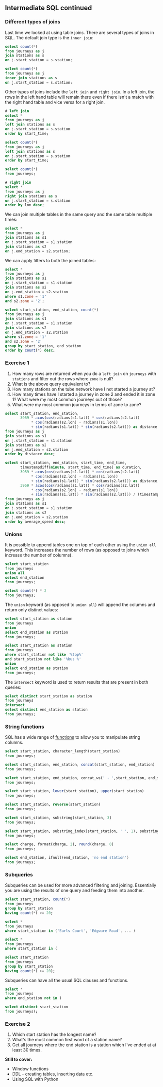 ## Intermediate SQL continued

### Different types of joins

Last time we looked at using table joins.  There are several types of joins in SQL.  The default join type is the `inner join`:
```sql
select count(*)
from journeys as j
join stations as s
on j.start_station = s.station;

select count(*)
from journeys as j
inner join stations as s
on j.start_station = s.station;
```

Other types of joins include the `left join` and `right join`.  In a left join, the rows in the left hand table will remain there even if there isn't a match with the right hand table and vice versa for a right join.

```sql
# left join
select *
from journeys as j
left join stations as s
on j.start_station = s.station
order by start_time;

select count(*)
from journeys as j
left join stations as s
on j.start_station = s.station
order by start_time;

select count(*)
from journeys;

# right join
select *
from journeys as j
right join stations as s
on j.start_station = s.station
order by lon desc;
```

We can join multiple tables in the same query and the same table multiple times:
```sql
select *
from journeys as j
join stations as s1
on j.start_station = s1.station
join stations as s2
on j.end_station = s2.station;
```

We can apply filters to both the joined tables:
```sql
select *
from journeys as j
join stations as s1
on j.start_station = s1.station
join stations as s2
on j.end_station = s2.station
where s1.zone = '1'
and s2.zone = '2';

select start_station, end_station, count(*)
from journeys as j
join stations as s1
on j.start_station = s1.station
join stations as s2
on j.end_station = s2.station
where s1.zone = '1'
and s2.zone = '2'
group by start_station, end_station
order by count(*) desc;
```

### Exercise 1
1. How many rows are returned when you do a `left join` on `journeys` with `stations` and filter out the rows where `zone` is null?
2. What is the above query equivalent to?
3. How many stations on the tube network have I not started a journey at?
4. How many times have I started a journey in zone 2 and ended it in zone 1?  What were my most common journeys out of those?
5. What were my most common journeys in terms of zone to zone?

```sql
select start_station, end_station,
       3959 * acos(cos(radians(s1.lat)) * cos(radians(s2.lat))
            * cos(radians(s2.lon) - radians(s1.lon))
            + sin(radians(s1.lat)) * sin(radians(s2.lat))) as distance
from journeys as j
join stations as s1
on j.start_station = s1.station
join stations as s2
on j.end_station = s2.station
order by distance desc;

select start_station, end_station, start_time, end_time,
       timestampdiff(minute, start_time, end_time) as duration,
       3959 * acos(cos(radians(s1.lat)) * cos(radians(s2.lat))
            * cos(radians(s2.lon) - radians(s1.lon))
            + sin(radians(s1.lat)) * sin(radians(s2.lat))) as distance,
       3959 * acos(cos(radians(s1.lat)) * cos(radians(s2.lat))
            * cos(radians(s2.lon) - radians(s1.lon))
            + sin(radians(s1.lat)) * sin(radians(s2.lat))) / (timestampdiff(minute, start_time, end_time) / 60) as average_speed
from journeys as j
join stations as s1
on j.start_station = s1.station
join stations as s2
on j.end_station = s2.station
order by average_speed desc;
```

### Unions

It is possible to append tables one on top of each other using the `union all` keyword.  This increases the number of rows (as opposed to joins which increase the number of columns).
```sql
select start_station
from journeys
union all
select end_station
from journeys;

select count(*) * 2
from journeys;
```

The `union` keyword (as opposed to `union all`) will append the columns and return only distinct values:
```sql
select start_station as station
from journeys
union
select end_station as station
from journeys;

select start_station as station
from journeys
where start_station not like '%top%'
and start_station not like '%bus %'
union
select end_station as station
from journeys;
```

The `intersect` keyword is used to return results that are present in both queries:
```sql
select distinct start_station as station
from journeys
intersect
select distinct end_station as station
from journeys;
```

### String functions

SQL has a wide range of [functions](https://mariadb.com/kb/en/library/string-functions/) to allow you to manipulate string columns.

```sql
select start_station, character_length(start_station)
from journeys;

select start_station, end_station, concat(start_station, end_station)
from journeys;

select start_station, end_station, concat_ws(' - ',start_station, end_station)
from journeys;

select start_station, lower(start_station), upper(start_station)
from journeys;

select start_station, reverse(start_station)
from journeys;

select start_station, substring(start_station, 3)
from journeys;

select start_station, substring_index(start_station, ' ', 1), substring_index(start_station, ' ', -1)
from journeys;

select charge, format(charge, 2), round(charge, 0)
from journeys;

select end_station, ifnull(end_station, 'no end station')
from journeys;
```

### Subqueries

Subqueries can be used for more advanced filtering and joining.  Essentially you are using the results of one query and feeding them into another.  
```sql
select start_station, count(*)
from journeys
group by start_station
having count(*) >= 20;

select *
from journeys
where start_station in ('Earls Court', 'Edgware Road', ... )
```

```sql
select *
from journeys
where start_station in (

select start_station
from journeys
group by start_station
having count(*) >= 20);
```

Subqueries can have all the usual SQL clauses and functions.
```sql
select *
from journeys
where end_station not in (

select distinct start_station
from journeys);
```

### Exercise 2
1. Which start station has the longest name?
2. What's the most common first word of a station name?
3. Get all journeys where the end station is a station which I've ended at at least 30 times.

**Still to cover:**
* Window functions
* DDL - creating tables, inserting data etc.
* Using SQL with Python
